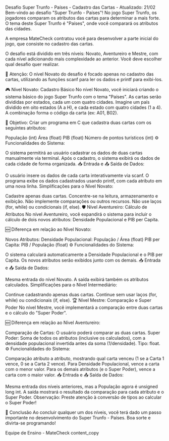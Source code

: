 Desafio Super Trunfo - Países - Cadastro das Cartas - Atualizado: 21/02 Bem-vindo ao desafio "Super Trunfo - Países"! No jogo Super Trunfo, os jogadores comparam os atributos das cartas para determinar a mais forte. O tema deste Super Trunfo é "Países", onde você comparará os atributos das cidades.

A empresa MateCheck contratou você para desenvolver a parte inicial do jogo, que consiste no cadastro das cartas.

O desafio está dividido em três níveis: Novato, Aventureiro e Mestre, com cada nível adicionando mais complexidade ao anterior. Você deve escolher qual desafio quer realizar.

🚨 Atenção: O nível Novato do desafio é focado apenas no cadastro das cartas, utilizando as funções scanf para ler os dados e printf para exibi-los.

🎮 Nível Novato: Cadastro Básico No nível Novato, você iniciará criando o sistema básico do jogo Super Trunfo com o tema "Países". As cartas serão divididas por estados, cada um com quatro cidades. Imagine um país dividido em oito estados (A a H), e cada estado com quatro cidades (1 a 4). A combinação forma o código da carta (ex: A01, B02).

🚩 Objetivo: Criar um programa em C que cadastra duas cartas com os seguintes atributos:

População (int) Área (float) PIB (float) Número de pontos turísticos (int) ⚙️ Funcionalidades do Sistema:

O sistema permitirá ao usuário cadastrar os dados de duas cartas manualmente via terminal. Após o cadastro, o sistema exibirá os dados de cada cidade de forma organizada. 📥 Entrada e 📤 Saída de Dados:

O usuário insere os dados de cada carta interativamente via scanf. O programa exibe os dados cadastrados usando printf, com cada atributo em uma nova linha. Simplificações para o Nível Novato:

Cadastre apenas duas cartas. Concentre-se na leitura, armazenamento e exibição. Não implemente comparações ou outros recursos. Não use laços (for, while) ou condicionais (if, else). 🛡️ Nível Aventureiro: Cálculo de Atributos No nível Aventureiro, você expandirá o sistema para incluir o cálculo de dois novos atributos: Densidade Populacional e PIB per Capita.

🆕 Diferença em relação ao Nível Novato:

Novos Atributos: Densidade Populacional: População / Área (float) PIB per Capita: PIB / População (float) ⚙️ Funcionalidades do Sistema:

O sistema calculará automaticamente a Densidade Populacional e o PIB per Capita. Os novos atributos serão exibidos junto com os demais. 📥 Entrada e 📤 Saída de Dados:

Mesma entrada do nível Novato. A saída exibirá também os atributos calculados. Simplificações para o Nível Intermediário:

Continue cadastrando apenas duas cartas. Continue sem usar laços (for, while) ou condicionais (if, else). 🏆 Nível Mestre: Comparação e Super Poder No nível Mestre, você implementará a comparação entre duas cartas e o cálculo do "Super Poder".

🆕 Diferença em relação ao Nível Aventureiro:

Comparação de Cartas: O usuário poderá comparar as duas cartas. Super Poder: Soma de todos os atributos (inclusive os calculados), com a densidade populacional invertida antes da soma (1/densidade). Tipo: float. ⚙️ Funcionalidades do Sistema:

Comparação atributo a atributo, mostrando qual carta venceu (1 se a Carta 1 vence, 0 se a Carta 2 vence). Para Densidade Populacional, vence a carta com o menor valor. Para os demais atributos (e o Super Poder), vence a carta com o maior valor. 📥 Entrada e 📤 Saída de Dados:

Mesma entrada dos níveis anteriores, mas a População agora é unsigned long int. A saída mostrará o resultado da comparação para cada atributo e o Super Poder. Observação: Preste atenção à conversão de tipos ao calcular o Super Poder!

🏁 Conclusão Ao concluir qualquer um dos níveis, você terá dado um passo importante no desenvolvimento do Super Trunfo - Países. Boa sorte e divirta-se programando!

Equipe de Ensino - MateCheck content_copy